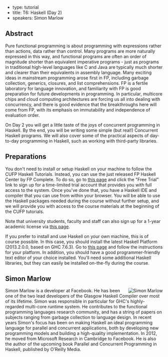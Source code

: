 - type: tutorial
- title: T6: Haskell (Day 2)
- speakers: Simon Marlow


## Abstract
Pure functional programming is about programming with expressions
rather than actions, data rather than control. Many programs are more
naturally expressed in this way, and functional programs are often an
order of magnitude shorter than equivalent imperative programs - just
as programs in traditional high-level languages like C and Java are
typically much shorter and clearer than their equivalents in assembly
language. Many exciting ideas in mainstream programming arose first in
FP, including garbage collection, generics, closures, and list
comprehensions. FP is a fertile laboratory for language innovation,
and familiarity with FP is good preparation for future developments in
programming. In particular, multicore chips and cloud computing
architectures are forcing us all into dealing with concurrency, and
there is good evidence that the breakthroughs here will come from FP,
with its emphasis on immutability and independence of evaluation
order.

On Day 2 you will get a little taste of the joys of concurrent
programming in Haskell. By the end, you will be writing some simple
(but real!) Concurrent Haskell programs. We will also cover some of
the practical aspects of day-to-day programming in Haskell, such as
working with third-party libraries.

## Preparations
You don't need to install or setup Haskell on your machine to follow
the CUFP Haskell Tutorials. Instead, you can use the just released FP
Haskell Center by FP Complete. To do so, go to [this
page](https://www.fpcomplete.com/) and click the "Free Trial" link to
sign up for a time-limited trial account that provides you with full
access to the system. Once you've done that, you have a Haskell IDE
and compiler that you can use from within your browser. You will be
able to use the Haskell packages needed during the course without
further setup, and we will provide you with access to the course
materials at the beginning of the CUFP tutorials.

Note that university students, faculty and staff can also sign up for
a 1-year academic license via [this
page](https://www.fpcomplete.com/business/fp-haskell-center/academic-account-request).

If you prefer to install and use Haskell on your own machine, this is
of course possible. In this case, you should install the latest
Haskell Platform \(2013.2.0.0, based on GHC 7.6.3\). Go to [this
page](http://www.haskell.org/platform/) and follow the instructions
for your platform. In addition, you should have a good
programmer-friendly text editor of your choice installed. You'll need
some additional Haskell libraries, but they can easily be installed
on-the-fly during the course.

## Simon Marlow
<img align="right" src="img/simon-marlow-portrait.jpg" alt="Simon Marlow"></img>
Simon Marlow is a developer at Facebook. He has been one of the two
lead developers of the Glasgow Haskell Compiler over most of its
lifetime. Simon was responsible in particular for GHC's
highly-regarded multi-core runtime system. He contributes to the
functional programming languages research community, and has a string
of papers on subjects ranging from garbage collection to language
design. In recent years Simon's focus has been on making Haskell an
ideal programming language for parallel and concurrent applications,
both by developing new programming models and building a high-quality
implementation. In 2012, he moved from Microsoft Research in Cambridge
to Facebook. He is also the author of the upcoming book Parallel and
Concurrent Programming in Haskell, published by O’Reilly Media.
